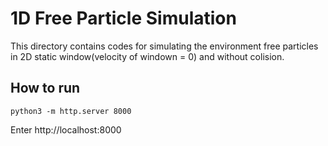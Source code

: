 # 1D Free Particle Simulation

This directory contains codes for simulating the environment free particles in 2D static window(velocity of windown = 0) and without colision.

## How to run

```
python3 -m http.server 8000
```

Enter http://localhost:8000

